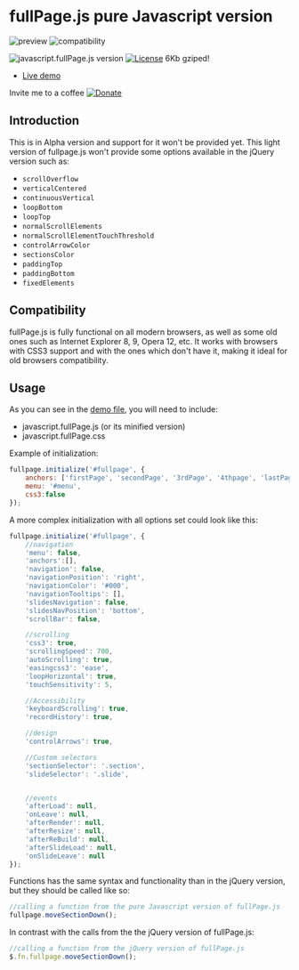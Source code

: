 # fullPage.js pure Javascript version
![preview](https://raw.github.com/alvarotrigo/fullPage.js/master/examples/imgs/intro.png)
![compatibility](https://raw.github.com/alvarotrigo/fullPage.js/master/examples/imgs/compatible.gif)

![javascript.fullPage.js version](http://img.shields.io/badge/fullPage.js-v0.0.5-brightgreen.svg)
[![License](http://img.shields.io/badge/License-MIT-blue.svg)](http://opensource.org/licenses/MIT)
6Kb gziped!

- [Live demo](http://alvarotrigo.com/fullPage/pure-javascript/)


Invite me to a coffee
[![Donate](https://www.paypalobjects.com/en_US/GB/i/btn/btn_donateCC_LG.gif)](https://www.paypal.com/cgi-bin/webscr?cmd=_donations&business=BEK5JQCQMED4J&lc=GB&item_name=fullPage%2ejs&currency_code=USD&bn=PP%2dDonationsBF%3abtn_donateCC_LG%2egif%3aNonHosted)

## Introduction

This is in Alpha version and support for it won't be provided yet.
This light version of fullpage.js won't provide some options available in the jQuery version such as:
- `scrollOverflow`
- `verticalCentered`
- `continuousVertical`
- `loopBottom`
- `loopTop`
- `normalScrollElements`
- `normalScrollElementTouchThreshold`
- `controlArrowColor`
- `sectionsColor`
- `paddingTop`
- `paddingBottom`
- `fixedElements`


## Compatibility
fullPage.js is fully functional on all modern browsers, as well as some old ones such as Internet Explorer 8, 9, Opera 12, etc.
It works with browsers with CSS3 support and with the ones which don't have it, making it ideal for old browsers compatibility.


## Usage
As you can see in the [demo file](https://github.com/alvarotrigo/fullPage.js/blob/master/pure%20javascript%20(Alpha)/demo.html), you will need to include:

- javascript.fullPage.js (or its minified version)
- javascript.fullPage.css

Example of initialization:

```javascript
fullpage.initialize('#fullpage', {
	anchors: ['firstPage', 'secondPage', '3rdPage', '4thpage', 'lastPage'],
	menu: '#menu',
	css3:false
});
```


A more complex initialization with all options set could look like this:
```javascript
fullpage.initialize('#fullpage', {
	//navigation
	'menu': false,
	'anchors':[],
	'navigation': false,
	'navigationPosition': 'right',
	'navigationColor': '#000',
	'navigationTooltips': [],
	'slidesNavigation': false,
	'slidesNavPosition': 'bottom',
	'scrollBar': false,

	//scrolling
	'css3': true,
	'scrollingSpeed': 700,
	'autoScrolling': true,
	'easingcss3': 'ease',
	'loopHorizontal': true,
	'touchSensitivity': 5,

	//Accessibility
	'keyboardScrolling': true,
	'recordHistory': true,

	//design
	'controlArrows': true,

	//Custom selectors
	'sectionSelector': '.section',
	'slideSelector': '.slide',


	//events
	'afterLoad': null,
	'onLeave': null,
	'afterRender': null,
	'afterResize': null,
	'afterReBuild': null,
	'afterSlideLoad': null,
	'onSlideLeave': null
});
```

Functions has the same syntax and functionality than in the jQuery version, but they should be called like so:

```javascript
//calling a function from the pure Javascript version of fullPage.js
fullpage.moveSectionDown();
```

In contrast with the calls from the the jQuery version of fullPage.js:
```javascript
//calling a function from the jQuery version of fullPage.js
$.fn.fullpage.moveSectionDown();
```